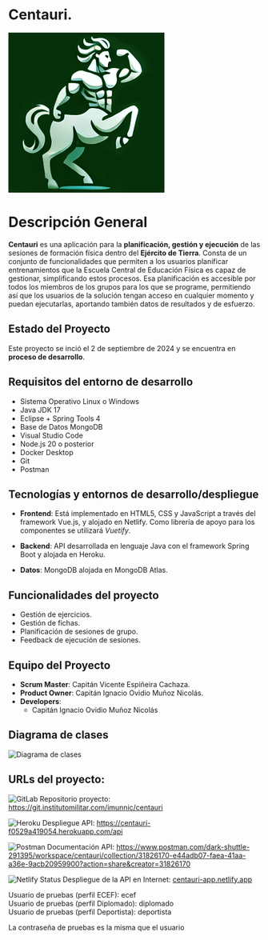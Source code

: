 # Centauri.
![Icono Centauri](./frontend/public/centauri_verde.png)

# Descripción General

**Centauri** es una aplicación para la **planificación, gestión y ejecución** de las sesiones de formación física dentro del **Ejército de Tierra**. Consta de un conjunto de funcionalidades que permiten a los usuarios planificar entrenamientos que la Escuela Central de Educación Física es capaz de gestionar, simplificando estos procesos.
Esa planificación es accesible por todos los miembros de los grupos para los que se programe, permitiendo así que los usuarios de la solución tengan acceso en cualquier momento y puedan ejecutarlas, aportando también datos de resultados y de esfuerzo.

## Estado del Proyecto

Este proyecto se inció el 2 de septiembre de 2024 y se encuentra en **proceso de desarrollo**. <!--Hasta el momento actual (21 de noviembre de 2023) se han realizado dos sprint, tras los cuales se ha completado el desarrollo del **MVP**.-->

## Requisitos del entorno de desarrollo

- Sistema Operativo Linux o Windows
- Java JDK 17
- Eclipse + Spring Tools 4
- Base de Datos MongoDB
- Visual Studio Code
- Node.js 20 o posterior
- Docker Desktop
- Git
- Postman


## Tecnologías y entornos de desarrollo/despliegue

- **Frontend**: Está implementado en HTML5, CSS y JavaScript a través del framework Vue.js, y alojado en Netlify. Como librería de apoyo para los componentes se utilizará *Vuetify*.

- **Backend**: API desarrollada en lenguaje Java con el framework Spring Boot y alojada en Heroku.

- **Datos**: MongoDB alojada en MongoDB Atlas.

## Funcionalidades del proyecto

- Gestión de ejercicios.
- Gestión de fichas.
- Planificación de sesiones de grupo.
- Feedback de ejecución de sesiones.

## Equipo del Proyecto
- **Scrum Master**: Capitán Vicente Espiñeira Cachaza.
- **Product Owner**: Capitán Ignacio Ovidio Muñoz Nicolás.
- **Developers**:
    - Capitán Ignacio Ovidio Muñoz Nicolás

## Diagrama de clases

![Diagrama de clases](https://git.institutomilitar.com/imunnic/centauri/-/wikis/imagenes/diagrama-clases.png)


## URLs del proyecto:
   
![GitLab](https://img.shields.io/badge/gitlab-%23181717.svg?style=for-the-badge&logo=gitlab&logoColor=white)  Repositorio proyecto: https://git.institutomilitar.com/imunnic/centauri  

![Heroku](https://img.shields.io/badge/heroku-%23430098.svg?style=for-the-badge&logo=heroku&logoColor=white)  Despliegue API: https://centauri-f0529a419054.herokuapp.com/api  

![Postman](https://img.shields.io/badge/Postman-FF6C37?style=for-the-badge&logo=postman&logoColor=white)  Documentación API: https://www.postman.com/dark-shuttle-291395/workspace/centauri/collection/31826170-e44adb07-faea-41aa-a36e-9acb20959900?action=share&creator=31826170   
 
![Netlify Status](https://api.netlify.com/api/v1/badges/319f274a-2f89-422c-bc12-4865e70526fb/deploy-status) Despliegue de la API en Internet: [centauri-app.netlify.app](centauri-app.netlify.app)  

Usuario de pruebas (perfil ECEF): ecef  
Usuario de pruebas (perfil Diplomado): diplomado  
Usuario de pruebas (perfil Deportista): deportista  

La contraseña de pruebas es la misma que el usuario  





